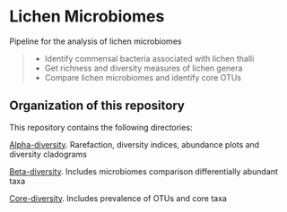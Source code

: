 # Lichen Microbiomes

Pipeline for the analysis of lichen microbiomes
> * Identify commensal bacteria associated with lichen thalli
> * Get richness and diversity measures of lichen genera
> * Compare lichen microbiomes and identify core OTUs
 
 
 ## Organization of this repository

 This repository contains the following directories:

[Alpha-diversity](https://github.com/alehsierra/Lichen_Microbiome/tree/master/Alpha-diversity). Rarefaction, diversity indices, abundance plots and diversity cladograms
 
[Beta-diversity](). Includes microbiomes comparison differentially abundant taxa

[Core-diversity](). Includes prevalence of OTUs and core taxa

